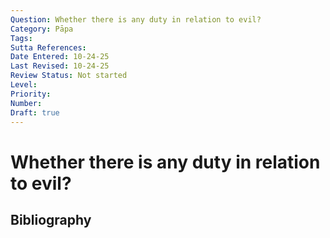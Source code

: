 ```yaml
---
Question: Whether there is any duty in relation to evil?
Category: Pāpa
Tags: 
Sutta References: 
Date Entered: 10-24-25
Last Revised: 10-24-25
Review Status: Not started
Level: 
Priority: 
Number: 
Draft: true
---
```


# Whether there is any duty in relation to evil?

## Bibliography

<!-- 

Notes:



-->